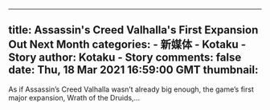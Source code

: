 
---
title: Assassin's Creed Valhalla's First Expansion Out Next Month
categories: 
    - 新媒体
    - Kotaku - Story
author: Kotaku - Story
comments: false
date: Thu, 18 Mar 2021 16:59:00 GMT
thumbnail: 
---

<div>   
As if Assassin’s Creed Valhalla wasn’t already big enough, the game’s first major expansion, Wrath of the Druids,…  
</div>
            